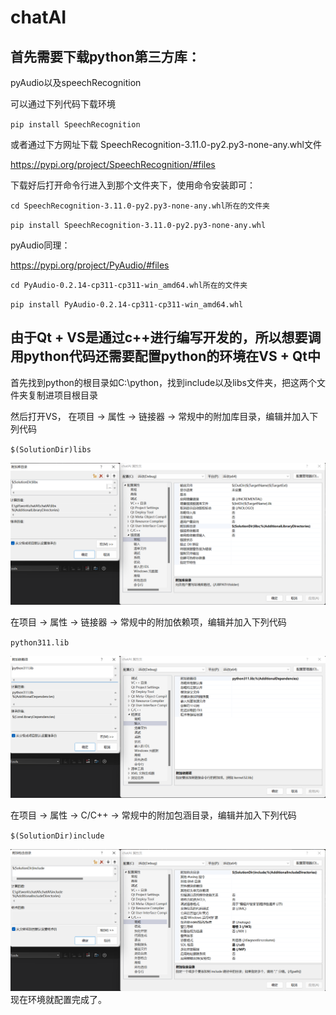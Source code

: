 # chatAI 

## 首先需要下载python第三方库： 

pyAudio以及speechRecognition 

可以通过下列代码下载环境 

`pip install SpeechRecognition `

或者通过下方网址下载 SpeechRecognition-3.11.0-py2.py3-none-any.whl文件

https://pypi.org/project/SpeechRecognition/#files 

下载好后打开命令行进入到那个文件夹下，使用命令安装即可：

`cd SpeechRecognition-3.11.0-py2.py3-none-any.whl所在的文件夹 `

`pip install SpeechRecognition-3.11.0-py2.py3-none-any.whl`	 

pyAudio同理：

https://pypi.org/project/PyAudio/#files 

`cd PyAudio-0.2.14-cp311-cp311-win_amd64.whl所在的文件夹` 

`pip install PyAudio-0.2.14-cp311-cp311-win_amd64.whl` 

## 由于Qt + VS是通过c++进行编写开发的，所以想要调用python代码还需要配置python的环境在VS + Qt中 

首先找到python的根目录如C:\python，找到include以及libs文件夹，把这两个文件夹复制进项目根目录 

然后打开VS， 在项目 -> 属性 -> 链接器 -> 常规中的附加库目录，编辑并加入下列代码 

`$(SolutionDir)libs` 

![libs](https://github.com/AkingDsq/chatAI/blob/master/img/libs.png) 

在项目 -> 属性 -> 链接器 -> 常规中的附加依赖项，编辑并加入下列代码 

`python311.lib` 

![lib](https://github.com/AkingDsq/chatAI/blob/master/img/lib.png) 

在项目 -> 属性 -> C/C++ -> 常规中的附加包涵目录，编辑并加入下列代码 

`$(SolutionDir)include` 

![include](https://github.com/AkingDsq/chatAI/blob/master/img/include.png) 
现在环境就配置完成了。
